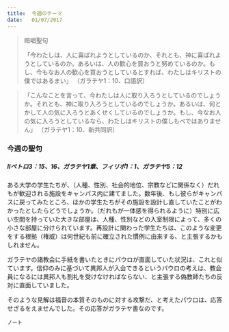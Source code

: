 ```yaml
---
title:  今週のテーマ
date:   01/07/2017
---
```


> <p>暗唱聖句</p>
> 「今わたしは、人に喜ばれようとしているのか、それとも、神に喜ばれようとしているのか。あるいは、人の歓心を買おうと努めているのか。もし、今もなお人の歓心を買おうとしているとすれば、わたしはキリストの僕ではあるまい」 （ガラテヤ1：10、口語訳）

> <p></p>
> 	「こんなことを言って、今わたしは人に取り入ろうとしているのでしょうか。それとも、神に取り入ろうとしているのでしょうか。あるいは、何とかして人の気に入ろうとあくせくしているのでしょうか。もし、今なお人の気に入ろうとしているなら、わたしはキリストの僕しもべではありません」		（ガラテヤ1：10、新共同訳）

### 今週の聖句

##### Ⅱペトロ3：15、16、ガラテヤ1章、フィリポ1：1、ガラテヤ5：12

ある大学の学生たちが、（人種、性別、社会的地位、宗教などに関係なく）だれもが歓迎される施設をキャンパス内に建てました。数年後、もし彼らがキャンパスに戻ってみたところ、ほかの学生たちがその施設を設計し直していたことがわかったとしたらどうでしょうか。（だれもが一体感を得られるように）特別に広い空間を持っていた大きな部屋は、人種、性別などの入室制限によって、多くの小さな部屋に分けられています。再設計に関わった学生たちは、このような変更をする根拠（権威）は何世紀も前に確立された慣例に由来する、と主張するかもしれません。

ガラテヤの諸教会に手紙を書いたときにパウロが直面していた状況は、これと似ています。信仰のみに基づいて異邦人が入会できるというパウロの考えは、教会員になるには異邦人も割礼を受けなければならない、と主張する偽教師たちの反対に直面していました。

そのような見解は福音の本質そのものに対する攻撃だ、と考えたパウロは、応答せざるをえませんでした。その応答がガラテヤ書なのです。

`ノート`
